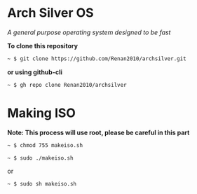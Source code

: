 # Arch Silver OS
*A general purpose operating system designed to be fast*

**To clone this repository**

```bash
~ $ git clone https://github.com/Renan2010/archsilver.git
```
**or using github-cli**
```bash
~ $ gh repo clone Renan2010/archsilver
```
# Making ISO
**Note: This process will use root, please be careful in this part**
```bash
~ $ chmod 755 makeiso.sh
```

```bash
~ $ sudo ./makeiso.sh 
```
or 
```bash
~ $ sudo sh makeiso.sh
```
